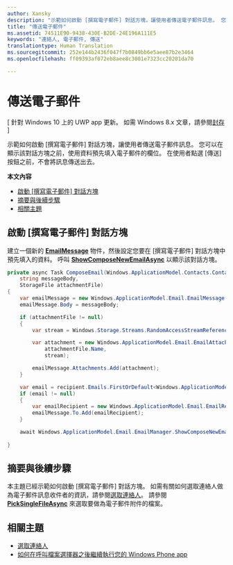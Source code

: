 ```yaml
---
author: Xansky
description: "示範如何啟動 [撰寫電子郵件] 對話方塊，讓使用者傳送電子郵件訊息。 您可以在顯示該對話方塊之前，使用資料預先填入電子郵件的欄位。 在使用者點選 [傳送] 按鈕之前，不會將訊息傳送出去。"
title: "傳送電子郵件"
ms.assetid: 74511E90-9438-430E-B2DE-24E196A111E5
keywords: "連絡人, 電子郵件, 傳送"
translationtype: Human Translation
ms.sourcegitcommit: 252e144b2436f047f7b0849bb6e5aee87b2e3464
ms.openlocfilehash: ff09393af072eb8aee8c3001e7323cc20201da70

---
```


# 傳送電子郵件

\[ 針對 Windows 10 上的 UWP app 更新。 如需 Windows 8.x 文章，請參閱[封存](http://go.microsoft.com/fwlink/p/?linkid=619132) \]


示範如何啟動 [撰寫電子郵件] 對話方塊，讓使用者傳送電子郵件訊息。 您可以在顯示該對話方塊之前，使用資料預先填入電子郵件的欄位。 在使用者點選 [傳送] 按鈕之前，不會將訊息傳送出去。

**本文內容**

-   [啟動 [撰寫電子郵件] 對話方塊](#launch-the-compose-email-dialog)
-   [摘要與後續步驟](#summary-and-next-steps)
-   [相關主題](#related-topics)

## 啟動 [撰寫電子郵件] 對話方塊

建立一個新的 [**EmailMessage**](https://msdn.microsoft.com/library/windows/apps/Dn631270) 物件，然後設定您要在 [撰寫電子郵件] 對話方塊中預先填入的資料。 呼叫 [**ShowComposeNewEmailAsync**](https://msdn.microsoft.com/library/windows/apps/Dn631269) 以顯示該對話方塊。

``` cs
private async Task ComposeEmail(Windows.ApplicationModel.Contacts.Contact recipient, 
    string messageBody, 
    StorageFile attachmentFile)
{
    var emailMessage = new Windows.ApplicationModel.Email.EmailMessage();
    emailMessage.Body = messageBody;

    if (attachmentFile != null)
    {
        var stream = Windows.Storage.Streams.RandomAccessStreamReference.CreateFromFile(attachmentFile);

        var attachment = new Windows.ApplicationModel.Email.EmailAttachment(
            attachmentFile.Name,
            stream);

        emailMessage.Attachments.Add(attachment);
    }

    var email = recipient.Emails.FirstOrDefault<Windows.ApplicationModel.Contacts.ContactEmail>();
    if (email != null)
    {
        var emailRecipient = new Windows.ApplicationModel.Email.EmailRecipient(email.Address);
        emailMessage.To.Add(emailRecipient);
    }

    await Windows.ApplicationModel.Email.EmailManager.ShowComposeNewEmailAsync(emailMessage);
        
}
```

## 摘要與後續步驟

本主題已經示範如何啟動 [撰寫電子郵件] 對話方塊。 如需有關如何選取連絡人做為電子郵件訊息收件者的資訊，請參閱[選取連絡人](selecting-contacts.md)。 請參閱 [**PickSingleFileAsync**](https://msdn.microsoft.com/library/windows/apps/JJ635275) 來選取要做為電子郵件附件的檔案。

## 相關主題

* [選取連絡人](selecting-contacts.md)
* [如何在呼叫檔案選擇器之後繼續執行您的 Windows Phone app](https://msdn.microsoft.com/library/windows/apps/xaml/Dn614994)
 

 







<!--HONumber=Aug16_HO3-->


